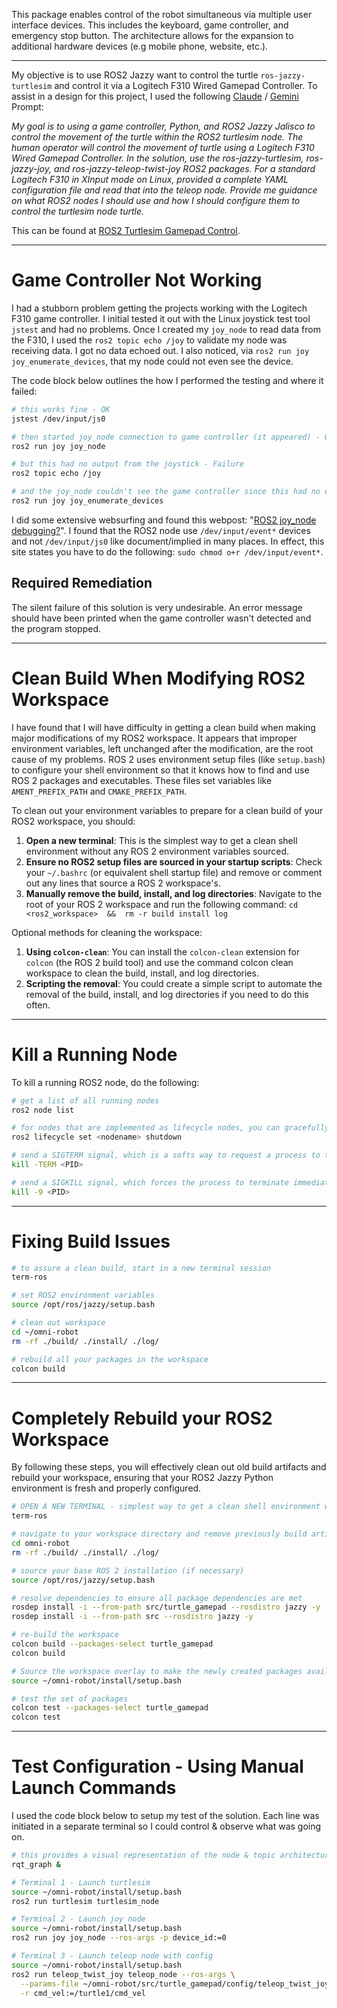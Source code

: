 <!--
Maintainer:   jeffskinnerbox@yahoo.com / www.jeffskinnerbox.me
Version:      1.1.0
-->


This package enables control of the robot simultaneous via multiple user interface devices.
This includes the keyboard, game controller, and emergency stop button.
The architecture allows for the expansion to additional hardware devices (e.g mobile phone, website, etc.).


---------------


My objective is to use ROS2 Jazzy want to control the turtle `ros-jazzy-turtlesim`
and control it via a Logitech F310 Wired Gamepad Controller.
To assist in a design for this project, I used the following
[Claude](https://claude.ai/) / [Gemini](https://gemini.google.com/) Prompt:

 _My goal is to using a game controller, Python, and ROS2 Jazzy Jalisco to control the movement of the turtle within the ROS2 turtlesim node.
 The human operator will control the movement of turtle using a Logitech F310 Wired Gamepad Controller.
 In the solution, use the ros-jazzy-turtlesim, ros-jazzy-joy, and ros-jazzy-teleop-twist-joy ROS2 packages.
 For a standard Logitech F310 in XInput mode on Linux, provided a complete YAML configuration file
 and read that into the teleop node. Provide me guidance on what ROS2 nodes I should use
 and how I should configure them to control the turtlesim node turtle._

This can be found at [ROS2 Turtlesim Gamepad Control](https://claude.ai/chat/fe9862f4-2465-4564-9b3f-232c668e606f).


---------------


# Game Controller Not Working
I had a stubborn problem getting the projects working with the Logitech F310 game controller.
I initial tested it out with the Linux joystick test tool `jstest` and had no problems.
Once I created my `joy_node` to read data from the F310,
I used the `ros2 topic echo /joy` to validate my node was receiving data.
I got no data echoed out.
I also noticed, via `ros2 run joy joy_enumerate_devices`, that my node could not even see the device.

The code block below outlines the how I performed the testing and where it failed:

```bash
# this works fine - OK
jstest /dev/input/js0

# then started joy_node connection to game controller (it appeared) - OK
ros2 run joy joy_node

# but this had no output from the joystick - Failure
ros2 topic echo /joy

# and the joy_node couldn't see the game controller since this had no output - Failure
ros2 run joy joy_enumerate_devices
```

I did some extensive websurfing and found this webpost:
"[ROS2 joy_node debugging?](https://answers.ros.org/question/384456/)".
I found that the ROS2 node use `/dev/input/event*` devices
and not `/dev/input/js0` like document/implied in many places.
In effect, this site states you have to do the following:
`sudo chmod o+r /dev/input/event*`.

## Required Remediation
The silent failure of this solution is very undesirable.
An error message should have been printed when the game controller wasn't detected
and the program stopped.


---------------

# Clean Build When Modifying ROS2 Workspace
I have found that I will have difficulty in getting a clean build when making major modifications of my ROS2 workspace.
It appears that improper environment variables, left unchanged after the modification, are the root cause of my problems.
ROS 2 uses environment setup files (like `setup.bash`) to configure your shell environment so that it knows how to find
and use ROS 2 packages and executables.
These files set variables like `AMENT_PREFIX_PATH` and `CMAKE_PREFIX_PATH`.

To clean out your environment variables to prepare for a clean build of your ROS2 workspace, you should:

1. **Open a new terminal**: This is the simplest way to get a clean shell environment without any ROS 2 environment variables sourced.
2. **Ensure no ROS2 setup files are sourced in your startup scripts**: Check your `~/.bashrc` (or equivalent shell startup file)
   and remove or comment out any lines that source a ROS 2 workspace's.
3. **Manually remove the build, install, and log directories**: Navigate to the root of your ROS 2 workspace and run the following command:
   `cd <ros2_workspace>  &&  rm -r build install log`

Optional methods for cleaning the workspace:

1. **Using `colcon-clean`**: You can install the `colcon-clean` extension for `colcon` (the ROS 2 build tool)
   and use the command colcon clean workspace to clean the build, install, and log directories.
2. **Scripting the removal**: You could create a simple script to automate the removal of the
   build, install, and log directories if you need to do this often.


---------------


# Kill a Running Node
To kill a running ROS2 node, do the following:

```bash
# get a list of all running nodes
ros2 node list

# for nodes that are implemented as lifecycle nodes, you can gracefully shut them down using this
ros2 lifecycle set <nodename> shutdown

# send a SIGTERM signal, which is a softs way to request a process to terminate
kill -TERM <PID>

# send a SIGKILL signal, which forces the process to terminate immediately, regardless of its state.
kill -9 <PID>
```


---------------


# Fixing Build Issues

```bash
# to assure a clean build, start in a new terminal session
term-ros

# set ROS2 environment variables
source /opt/ros/jazzy/setup.bash

# clean out workspace
cd ~/omni-robot
rm -rf ./build/ ./install/ ./log/

# rebuild all your packages in the workspace
colcon build
```


---------------


# Completely Rebuild your ROS2 Workspace
By following these steps, you will effectively clean out old build artifacts and rebuild your workspace,
ensuring that your ROS2 Jazzy Python environment is fresh and properly configured.

```bash
# OPEN A NEW TERMINAL - simplest way to get a clean shell environment without any previous ROS 2 environment variables
term-ros

# navigate to your workspace directory and remove previously build artifacts
cd omni-robot
rm -rf ./build/ ./install/ ./log/

# source your base ROS 2 installation (if necessary)
source /opt/ros/jazzy/setup.bash

# resolve dependencies to ensure all package dependencies are met
rosdep install -i --from-path src/turtle_gamepad --rosdistro jazzy -y   # <--- do this to build turtle_gamepad package
rosdep install -i --from-path src --rosdistro jazzy -y                  # <--- only do this if you want to build ALL packages

# re-build the workspace
colcon build --packages-select turtle_gamepad                           # <--- do this to build turtle_gamepad package
colcon build                                                            # <--- only do this if you want to build ALL packages

# Source the workspace overlay to make the newly created packages available
source ~/omni-robot/install/setup.bash

# test the set of packages
colcon test --packages-select turtle_gamepad                            # <--- to test just the turtle_gamepad package
colcon test                                                             # <--- to test ALL packages
```


---------------


# Test Configuration - Using Manual Launch Commands
I used the code block below to setup my test of the solution.
Each line was initiated in a separate terminal so I could
control & observe what was going on.

```bash
# this provides a visual representation of the node & topic architecture
rqt_graph &

# Terminal 1 - Launch turtlesim
source ~/omni-robot/install/setup.bash
ros2 run turtlesim turtlesim_node

# Terminal 2 - Launch joy node
source ~/omni-robot/install/setup.bash
ros2 run joy joy_node --ros-args -p device_id:=0

# Terminal 3 - Launch teleop node with config
source ~/omni-robot/install/setup.bash
ros2 run teleop_twist_joy teleop_node --ros-args \
  --params-file ~/omni-robot/src/turtle_gamepad/config/teleop_twist_joy_config.yaml \
  -r cmd_vel:=/turtle1/cmd_vel
```
